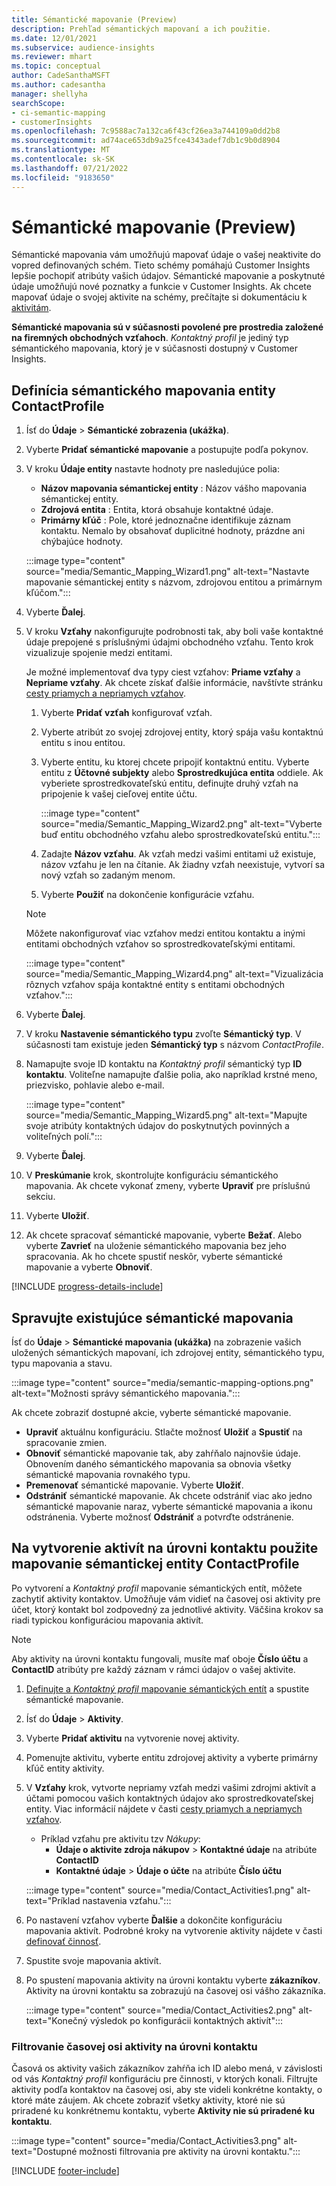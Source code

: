 ```yaml
---
title: Sémantické mapovanie (Preview)
description: Prehľad sémantických mapovaní a ich použitie.
ms.date: 12/01/2021
ms.subservice: audience-insights
ms.reviewer: mhart
ms.topic: conceptual
author: CadeSanthaMSFT
ms.author: cadesantha
manager: shellyha
searchScope:
- ci-semantic-mapping
- customerInsights
ms.openlocfilehash: 7c9588ac7a132ca6f43cf26ea3a744109a0dd2b8
ms.sourcegitcommit: ad74ace653db9a25fce4343adef7db1c9b0d8904
ms.translationtype: MT
ms.contentlocale: sk-SK
ms.lasthandoff: 07/21/2022
ms.locfileid: "9183650"
---
```

# <a name="semantic-mappings-preview"></a>Sémantické mapovanie (Preview)

Sémantické mapovania vám umožňujú mapovať údaje o vašej neaktivite do vopred definovaných schém. Tieto schémy pomáhajú Customer Insights lepšie pochopiť atribúty vašich údajov. Sémantické mapovanie a poskytnuté údaje umožňujú nové poznatky a funkcie v Customer Insights. Ak chcete mapovať údaje o svojej aktivite na schémy, prečítajte si dokumentáciu k [aktivitám](activities.md).

**Sémantické mapovania sú v súčasnosti povolené pre prostredia založené na firemných obchodných vzťahoch**. *Kontaktný profil* je jediný typ sémantického mapovania, ktorý je v súčasnosti dostupný v Customer Insights.

## <a name="define-a-contactprofile-semantic-entity-mapping"></a>Definícia sémantického mapovania entity ContactProfile

1. Ísť do **Údaje** > **Sémantické zobrazenia (ukážka)**.

1. Vyberte **Pridať sémantické mapovanie** a postupujte podľa pokynov.

1. V kroku **Údaje entity** nastavte hodnoty pre nasledujúce polia:

   - **Názov mapovania sémantickej entity** : Názov vášho mapovania sémantickej entity.
   - **Zdrojová entita** : Entita, ktorá obsahuje kontaktné údaje.
   - **Primárny kľúč** : Pole, ktoré jednoznačne identifikuje záznam kontaktu. Nemalo by obsahovať duplicitné hodnoty, prázdne ani chýbajúce hodnoty.

   :::image type="content" source="media/Semantic_Mapping_Wizard1.png" alt-text="Nastavte mapovanie sémantickej entity s názvom, zdrojovou entitou a primárnym kľúčom.":::

1. Vyberte **Ďalej**.

1. V kroku **Vzťahy** nakonfigurujte podrobnosti tak, aby boli vaše kontaktné údaje prepojené s príslušnými údajmi obchodného vzťahu. Tento krok vizualizuje spojenie medzi entitami.  

   Je možné implementovať dva typy ciest vzťahov: **Priame vzťahy** a **Nepriame vzťahy**. Ak chcete získať ďalšie informácie, navštívte stránku [cesty priamych a nepriamych vzťahov](relationships.md#relationship-paths).

   1. Vyberte **Pridať vzťah** konfigurovať vzťah.
   1. Vyberte atribút zo svojej zdrojovej entity, ktorý spája vašu kontaktnú entitu s inou entitou.
   1. Vyberte entitu, ku ktorej chcete pripojiť kontaktnú entitu. Vyberte entitu z **Účtovné subjekty** alebo **Sprostredkujúca entita** oddiele. Ak vyberiete sprostredkovateľskú entitu, definujte druhý vzťah na pripojenie k vašej cieľovej entite účtu.

      :::image type="content" source="media/Semantic_Mapping_Wizard2.png" alt-text="Vyberte buď entitu obchodného vzťahu alebo sprostredkovateľskú entitu.":::

   1. Zadajte **Názov vzťahu**. Ak vzťah medzi vašimi entitami už existuje, názov vzťahu je len na čítanie. Ak žiadny vzťah neexistuje, vytvorí sa nový vzťah so zadaným menom.
   1. Vyberte **Použiť** na dokončenie konfigurácie vzťahu.

   > [!NOTE]
   > Môžete nakonfigurovať viac vzťahov medzi entitou kontaktu a inými entitami obchodných vzťahov so sprostredkovateľskými entitami.
   
     :::image type="content" source="media/Semantic_Mapping_Wizard4.png" alt-text="Vizualizácia rôznych vzťahov spája kontaktné entity s entitami obchodných vzťahov.":::

1. Vyberte **Ďalej**.

1. V kroku **Nastavenie sémantického typu** zvoľte **Sémantický typ**. V súčasnosti tam existuje jeden **Sémantický typ** s názvom *ContactProfile*.

1. Namapujte svoje ID kontaktu na *Kontaktný profil* sémantický typ **ID kontaktu**. Voliteľne namapujte ďalšie polia, ako napríklad krstné meno, priezvisko, pohlavie alebo e-mail.

   :::image type="content" source="media/Semantic_Mapping_Wizard5.png" alt-text="Mapujte svoje atribúty kontaktných údajov do poskytnutých povinných a voliteľných polí.":::

1. Vyberte **Ďalej**.

1. V **Preskúmanie** krok, skontrolujte konfiguráciu sémantického mapovania. Ak chcete vykonať zmeny, vyberte **Upraviť** pre príslušnú sekciu.

1. Vyberte **Uložiť**.

1. Ak chcete spracovať sémantické mapovanie, vyberte **Bežať**. Alebo vyberte **Zavrieť** na uloženie sémantického mapovania bez jeho spracovania. Ak ho chcete spustiť neskôr, vyberte sémantické mapovanie a vyberte **Obnoviť**.

[!INCLUDE [progress-details-include](includes/progress-details-pane.md)]

## <a name="manage-existing-semantic-mappings"></a>Spravujte existujúce sémantické mapovania

Ísť do **Údaje** > **Sémantické mapovania (ukážka)** na zobrazenie vašich uložených sémantických mapovaní, ich zdrojovej entity, sémantického typu, typu mapovania a stavu.

:::image type="content" source="media/semantic-mapping-options.png" alt-text="Možnosti správy sémantického mapovania.":::

Ak chcete zobraziť dostupné akcie, vyberte sémantické mapovanie.
- **Upraviť** aktuálnu konfiguráciu. Stlačte možnosť **Uložiť** a **Spustiť** na spracovanie zmien.
- **Obnoviť** sémantické mapovanie tak, aby zahŕňalo najnovšie údaje. Obnovením daného sémantického mapovania sa obnovia všetky sémantické mapovania rovnakého typu.
- **Premenovať** sémantické mapovanie. Vyberte **Uložiť**.
- **Odstrániť** sémantické mapovanie. Ak chcete odstrániť viac ako jedno sémantické mapovanie naraz, vyberte sémantické mapovania a ikonu odstránenia. Vyberte možnosť **Odstrániť** a potvrďte odstránenie.

## <a name="use-a-contactprofile-semantic-entity-mapping-to-create-contact-level-activities"></a>Na vytvorenie aktivít na úrovni kontaktu použite mapovanie sémantickej entity ContactProfile

Po vytvorení a *Kontaktný profil* mapovanie sémantických entít, môžete zachytiť aktivity kontaktov. Umožňuje vám vidieť na časovej osi aktivity pre účet, ktorý kontakt bol zodpovedný za jednotlivé aktivity. Väčšina krokov sa riadi typickou konfiguráciou mapovania aktivít.

   > [!NOTE]
   > Aby aktivity na úrovni kontaktu fungovali, musíte mať oboje **Číslo účtu** a **ContactID** atribúty pre každý záznam v rámci údajov o vašej aktivite.

1. [Definujte a *Kontaktný profil* mapovanie sémantických entít](#define-a-contactprofile-semantic-entity-mapping) a spustite sémantické mapovanie.

1. Ísť do **Údaje** > **Aktivity**.

1. Vyberte **Pridať aktivitu** na vytvorenie novej aktivity.

1. Pomenujte aktivitu, vyberte entitu zdrojovej aktivity a vyberte primárny kľúč entity aktivity.

1. V **Vzťahy** krok, vytvorte nepriamy vzťah medzi vašimi zdrojmi aktivít a účtami pomocou vašich kontaktných údajov ako sprostredkovateľskej entity. Viac informácií nájdete v časti [cesty priamych a nepriamych vzťahov](relationships.md#relationship-paths).
   - Príklad vzťahu pre aktivitu tzv *Nákupy*:
      - **Údaje o aktivite zdroja nákupov** > **Kontaktné údaje** na atribúte **ContactID**
      - **Kontaktné údaje** > **Údaje o účte** na atribúte **Číslo účtu**

   :::image type="content" source="media/Contact_Activities1.png" alt-text="Príklad nastavenia vzťahu.":::

1. Po nastavení vzťahov vyberte **Ďalšie** a dokončite konfiguráciu mapovania aktivít. Podrobné kroky na vytvorenie aktivity nájdete v časti [definovať činnosť](activities.md).

1. Spustite svoje mapovania aktivít.

1. Po spustení mapovania aktivity na úrovni kontaktu vyberte **zákazníkov**. Aktivity na úrovni kontaktu sa zobrazujú na časovej osi vášho zákazníka.

   :::image type="content" source="media/Contact_Activities2.png" alt-text="Konečný výsledok po konfigurácii kontaktných aktivít":::

### <a name="contact-level-activity-timeline-filtering"></a>Filtrovanie časovej osi aktivity na úrovni kontaktu

Časová os aktivity vašich zákazníkov zahŕňa ich ID alebo mená, v závislosti od vás *Kontaktný profil* konfiguráciu pre činnosti, v ktorých konali. Filtrujte aktivity podľa kontaktov na časovej osi, aby ste videli konkrétne kontakty, o ktoré máte záujem. Ak chcete zobraziť všetky aktivity, ktoré nie sú priradené ku konkrétnemu kontaktu, vyberte **Aktivity nie sú priradené ku kontaktu**.

:::image type="content" source="media/Contact_Activities3.png" alt-text="Dostupné možnosti filtrovania pre aktivity na úrovni kontaktu.":::

[!INCLUDE [footer-include](includes/footer-banner.md)]
